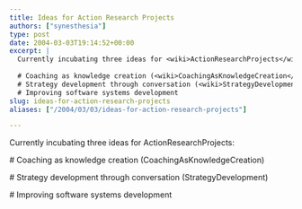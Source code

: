 ```yaml
---
title: Ideas for Action Research Projects
authors: ["synesthesia"]
type: post
date: 2004-03-03T19:14:52+00:00
excerpt: |
  Currently incubating three ideas for <wiki>ActionResearchProjects</wiki>:
  
  # Coaching as knowledge creation (<wiki>CoachingAsKnowledgeCreation</wiki>)
  # Strategy development through conversation (<wiki>StrategyDevelopment</wiki>)
  # Improving software systems development
slug: ideas-for-action-research-projects 
aliases: ["/2004/03/03/ideas-for-action-research-projects"]

---
```

Currently incubating three ideas for <wiki>ActionResearchProjects</wiki>:

\# Coaching as knowledge creation (<wiki>CoachingAsKnowledgeCreation</wiki>)
  
\# Strategy development through conversation (<wiki>StrategyDevelopment</wiki>)
  
\# Improving software systems development
